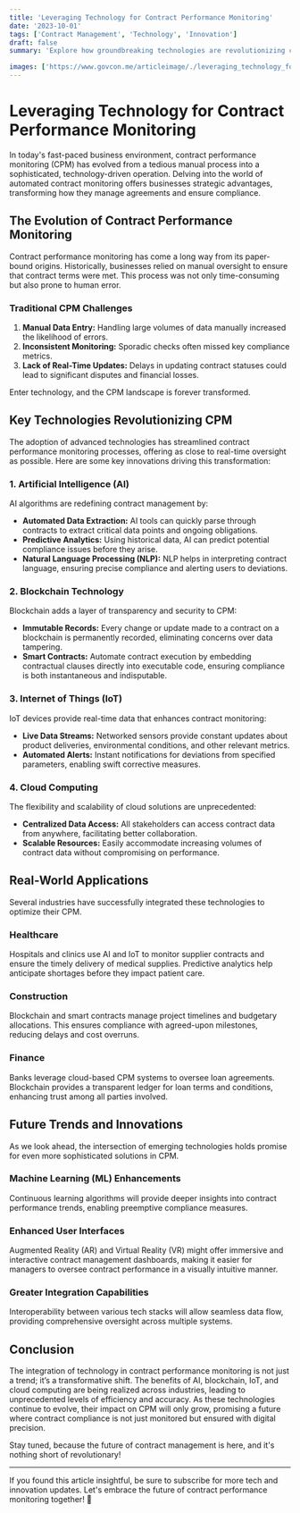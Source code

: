 ```yaml
---
title: 'Leveraging Technology for Contract Performance Monitoring'
date: '2023-10-01'
tags: ['Contract Management', 'Technology', 'Innovation']
draft: false
summary: 'Explore how groundbreaking technologies are revolutionizing contract performance monitoring and driving efficiency in business operations.'

images: ['https://www.govcon.me/articleimage/./leveraging_technology_for_contract_performance_monitoring.webp']
---
```


# Leveraging Technology for Contract Performance Monitoring

In today's fast-paced business environment, contract performance monitoring (CPM) has evolved from a tedious manual process into a sophisticated, technology-driven operation. Delving into the world of automated contract monitoring offers businesses strategic advantages, transforming how they manage agreements and ensure compliance.

## The Evolution of Contract Performance Monitoring

Contract performance monitoring has come a long way from its paper-bound origins. Historically, businesses relied on manual oversight to ensure that contract terms were met. This process was not only time-consuming but also prone to human error.

### Traditional CPM Challenges

1. **Manual Data Entry:** Handling large volumes of data manually increased the likelihood of errors.
2. **Inconsistent Monitoring:** Sporadic checks often missed key compliance metrics.
3. **Lack of Real-Time Updates:** Delays in updating contract statuses could lead to significant disputes and financial losses.

Enter technology, and the CPM landscape is forever transformed.

## Key Technologies Revolutionizing CPM

The adoption of advanced technologies has streamlined contract performance monitoring processes, offering as close to real-time oversight as possible. Here are some key innovations driving this transformation:

### 1. Artificial Intelligence (AI)

AI algorithms are redefining contract management by:

- **Automated Data Extraction:** AI tools can quickly parse through contracts to extract critical data points and ongoing obligations.
- **Predictive Analytics:** Using historical data, AI can predict potential compliance issues before they arise.
- **Natural Language Processing (NLP):** NLP helps in interpreting contract language, ensuring precise compliance and alerting users to deviations.

### 2. Blockchain Technology

Blockchain adds a layer of transparency and security to CPM:

- **Immutable Records:** Every change or update made to a contract on a blockchain is permanently recorded, eliminating concerns over data tampering.
- **Smart Contracts:** Automate contract execution by embedding contractual clauses directly into executable code, ensuring compliance is both instantaneous and indisputable.

### 3. Internet of Things (IoT)

IoT devices provide real-time data that enhances contract monitoring:

- **Live Data Streams:** Networked sensors provide constant updates about product deliveries, environmental conditions, and other relevant metrics.
- **Automated Alerts:** Instant notifications for deviations from specified parameters, enabling swift corrective measures.

### 4. Cloud Computing

The flexibility and scalability of cloud solutions are unprecedented:

- **Centralized Data Access:** All stakeholders can access contract data from anywhere, facilitating better collaboration.
- **Scalable Resources:** Easily accommodate increasing volumes of contract data without compromising on performance.

## Real-World Applications

Several industries have successfully integrated these technologies to optimize their CPM.

### Healthcare

Hospitals and clinics use AI and IoT to monitor supplier contracts and ensure the timely delivery of medical supplies. Predictive analytics help anticipate shortages before they impact patient care.

### Construction

Blockchain and smart contracts manage project timelines and budgetary allocations. This ensures compliance with agreed-upon milestones, reducing delays and cost overruns.

### Finance

Banks leverage cloud-based CPM systems to oversee loan agreements. Blockchain provides a transparent ledger for loan terms and conditions, enhancing trust among all parties involved.

## Future Trends and Innovations

As we look ahead, the intersection of emerging technologies holds promise for even more sophisticated solutions in CPM.

### Machine Learning (ML) Enhancements

Continuous learning algorithms will provide deeper insights into contract performance trends, enabling preemptive compliance measures.

### Enhanced User Interfaces

Augmented Reality (AR) and Virtual Reality (VR) might offer immersive and interactive contract management dashboards, making it easier for managers to oversee contract performance in a visually intuitive manner.

### Greater Integration Capabilities

Interoperability between various tech stacks will allow seamless data flow, providing comprehensive oversight across multiple systems.

## Conclusion

The integration of technology in contract performance monitoring is not just a trend; it’s a transformative shift. The benefits of AI, blockchain, IoT, and cloud computing are being realized across industries, leading to unprecedented levels of efficiency and accuracy. As these technologies continue to evolve, their impact on CPM will only grow, promising a future where contract compliance is not just monitored but ensured with digital precision.

Stay tuned, because the future of contract management is here, and it's nothing short of revolutionary!

---

If you found this article insightful, be sure to subscribe for more tech and innovation updates. Let's embrace the future of contract performance monitoring together! 🚀